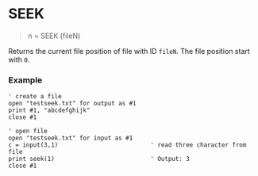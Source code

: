 # SEEK

> n = SEEK (fileN)

Returns the current file position of file with ID `fileN`. The file position start with `0`.

### Example

```
' create a file
open "testseek.txt" for output as #1
print #1, "abcdefghijk"
close #1

' open file
open "testseek.txt" for input as #1
c = input(3,1)                          ' read three character from file
print seek(1)                           ' Output: 3
close #1
```
